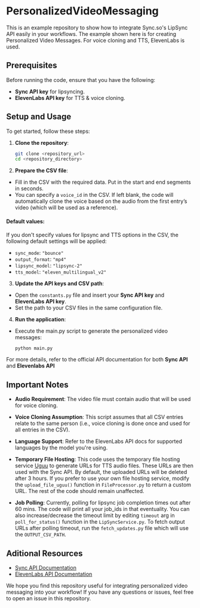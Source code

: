 # PersonalizedVideoMessaging

This is an example repository to show how to integrate Sync.so's LipSync API easily in your workflows. The example shown here is for creating Personalized Video Messages. For voice cloning and TTS, ElevenLabs is used.

## Prerequisites

Before running the code, ensure that you have the following:

- **Sync API key** for lipsyncing.
- **ElevenLabs API key** for TTS & voice cloning.

## Setup and Usage

To get started, follow these steps:

1. **Clone the repository**:
    ```bash
    git clone <repository_url>
    cd <repository_directory>
    ```
2. **Prepare the CSV file**:

- Fill in the CSV with the required data. Put in the start and end segments in seconds.
- You can specify a `voice_id` in the CSV. If left blank, the code will automatically clone the voice based on the audio from the first entry’s video (which will be used as a reference).

#### Default values:
If you don't specify values for lipsync and TTS options in the CSV, the following default settings will be applied:
- `sync_mode`: `"bounce"`
- `output_format`: `"mp4"`
- `lipsync_model`: `"lipsync-2"`
- `tts_model`: `"eleven_multilingual_v2"`

3. **Update the API keys and CSV path**:

- Open the `constants.py` file and insert your **Sync API key** and **ElevenLabs API key**.
- Set the path to your CSV files in the same configuration file.

4. **Run the application**:

- Execute the main.py script to generate the personalized video messages:
    ```bash
    python main.py
    ```
For more details, refer to the official API documentation for both **Sync API** and **Elevenlabs API**

## Important Notes

- **Audio Requirement**: The video file must contain audio that will be used for voice cloning.

- **Voice Cloning Assumption**: This script assumes that all CSV entries relate to the same person (i.e., voice cloning is done once and used for all entries in the CSV).

- **Language Support**: Refer to the ElevenLabs API docs for supported languages by the model you're using.

- **Temporary File Hosting**: This code uses the temporary file hosting service [Uguu](https://uguu.se/) to generate URLs for TTS audio files. These URLs are then used with the Sync API. By default, the uploaded URLs will be deleted after 3 hours. If you prefer to use your own file hosting service, modify the `upload_file_uguu()` function in `FileProcessor.py` to return a custom URL. The rest of the code should remain unaffected.

- **Job Polling**: Currently, polling for lipsync job completion times out after 60 mins. The code will print all your job_ids in that eventuality. You can also increase/decrease the timeout limit by editing `timeout` arg in `poll_for_status()` function in the `LipSyncService.py`. To fetch output URLs after polling timeout, run the `fetch_updates.py` file which will use the `OUTPUT_CSV_PATH`. 

## Aditional Resources

- [Sync API Documentation](https://docs.sync.so/introduction)
- [ElevenLabs API Documentation](https://elevenlabs.io/docs/api-reference/introduction)


We hope you find this repository useful for integrating personalized video messaging into your workflow! If you have any questions or issues, feel free to open an issue in this repository.
